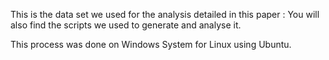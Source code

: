 This is the data set we used for the analysis detailed in this paper : 
You will also find the scripts we used to generate and analyse it.

This process was done on Windows System for Linux using Ubuntu.
